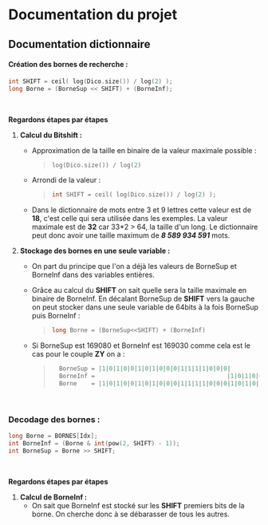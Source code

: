 # Documentation du projet

## Documentation dictionnaire

#### Création des bornes de recherche :

```C++
int SHIFT = ceil( log(Dico.size()) / log(2) );
long Borne = (BorneSup << SHIFT) + (BorneInf);
```

<br>

**Regardons étapes par étapes**

1. **Calcul du Bitshift :**

    - Approximation de la taille en binaire de la valeur maximale possible :
        > ```C++
        > log(Dico.size()) / log(2)
        > ```
    - Arrondi de la valeur :
        > ```C++
        > int SHIFT = ceil( log(Dico.size()) / log(2) );
        > ```
    - Dans le dictionnaire de mots entre 3 et 9 lettres cette valeur est de **18**, c'est celle qui sera utilisée dans les exemples. La valeur maximale est de **32** car 33\*2 > 64, la taille d'un long. Le dictionnaire peut donc avoir une taille maximum de **_8 589 934 591_** mots.
      <br>

2. **Stockage des bornes en une seule variable :**

    - On part du principe que l'on a déjà les valeurs de BorneSup et BorneInf dans des variables entières.

    - Grâce au calcul du **SHIFT** on sait quelle sera la taille maximale en binaire de BorneInf. En décalant BorneSup de **SHIFT** vers la gauche on peut stocker dans une seule variable de 64bits à la fois BorneSup puis BorneInf :

        > ```C++
        > long Borne = (BorneSup<<SHIFT) + (BorneInf)
        > ```

    - Si BorneSup est 169080 et BorneInf est 169030 comme cela est le cas pour le couple **ZY** on a :
        > ```C++
        >   BorneSup = |1|0|1|0|0|1|0|1|0|0|0|1|1|1|1|0|0|0|                         = 169080
        >   BorneInf =                                     |1|0|1|0|0|1|0|1|0|0|0|1|0|0|0|1|1|0| = 169030
        >   Borne    = |1|0|1|0|0|1|0|1|0|0|0|1|1|1|1|0|0|0|1|0|1|0|0|1|0|1|0|0|0|1|0|0|0|1|1|0| = (169080 << 18) + (169030)
        > ```

<br>

### Decodage des bornes :

```C++
long Borne = BORNES[Idx];
int BorneInf = (Borne & int(pow(2, SHIFT) - 1));
int BorneSup = Borne >> SHIFT;
```

<br>

**Regardons étapes par étapes**

1. **Calcul de BorneInf :**
    - On sait que BorneInf est stocké sur les **SHIFT** premiers bits de la borne. On cherche donc à se débarasser de tous les autres.
